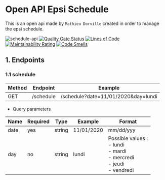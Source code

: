 # Open API Epsi Schedule

This is an open api made by `Mathieu Dorville` created in order to manage the epsi schedule.

![schedule-api](https://github.com/mtd42/schedule-api/workflows/schedule-api/badge.svg?branch=master)
[![Quality Gate Status](https://sonarcloud.io/api/project_badges/measure?project=mtd42_schedule-api&metric=alert_status)](https://sonarcloud.io/dashboard?id=mtd42_schedule-api)
[![Lines of Code](https://sonarcloud.io/api/project_badges/measure?project=mtd42_schedule-api&metric=ncloc)](https://sonarcloud.io/dashboard?id=mtd42_schedule-api)
[![Maintainability Rating](https://sonarcloud.io/api/project_badges/measure?project=mtd42_schedule-api&metric=sqale_rating)](https://sonarcloud.io/dashboard?id=mtd42_schedule-api)
[![Code Smells](https://sonarcloud.io/api/project_badges/measure?project=mtd42_schedule-api&metric=code_smells)](https://sonarcloud.io/dashboard?id=mtd42_schedule-api)

## 1. Endpoints

### 1.1 schedule

| Method | Endpoint  | Example                             |
| ------ | --------- | ----------------------------------- |
| GET    | /schedule | /schedule?date=11/01/2020&day=lundi |

- Query parameters

| Name | Required | Type   | Example    | Format                                                       |
| ---- | -------- | ------ | ---------- | ------------------------------------------------------------ |
| date | yes      | string | 11/01/2020 | mm/dd/yyy                                                    |
| day  | no       | string | lundi      | Possible values :<br />- lundi<br />- mardi<br />- mercredi<br />- jeudi<br />- vendredi |


